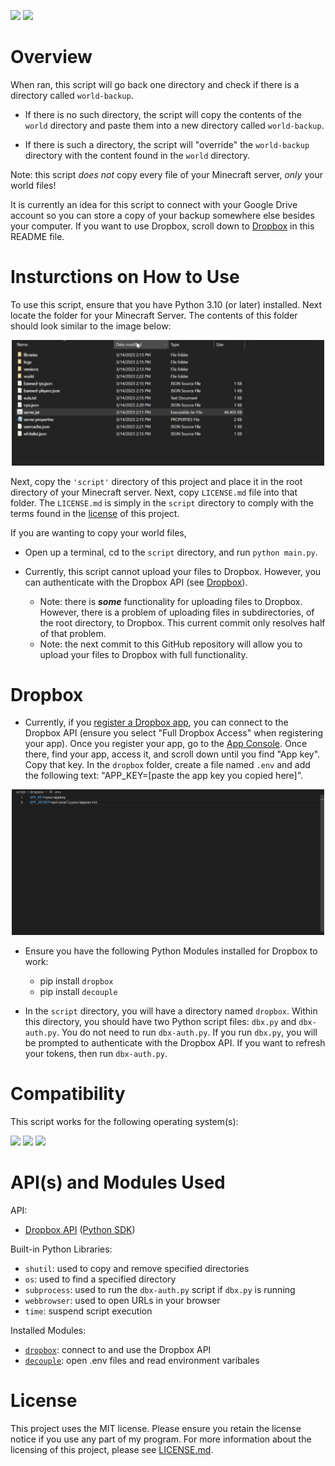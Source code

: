 <img src="https://img.shields.io/badge/Dropbox%20API-v11.36.1-blue.svg?style=for-the-badge&logo=Dropbox&style=plastic"></img>
<img src="https://img.shields.io/badge/project%20status-in%20active%20development-brightgreen"></img>

# Overview 

When ran, this script will go back one directory and check if there is a directory called ```world-backup```.  
- If there is no such directory, the script will copy the contents of the ```world``` directory and paste them into a new directory called ```world-backup```.  

- If there is such a directory, the script will "override" the ```world-backup``` directory with the content found in the ```world``` directory.

Note: this script *does not* copy every file of your Minecraft server, *only* your world files!

It is currently an idea for this script to connect with your Google Drive account so you can store a copy of your backup somewhere else besides your computer.  If you want to use Dropbox, scroll down to [Dropbox](#dropbox) in this README file.

# Insturctions on How to Use

To use this script, ensure that you have Python 3.10 (or later) installed.  Next locate the folder for your Minecraft Server.  The contents of this folder should look similar to the image below:

<div align="center">
    <img src="images/server-files.png" width="500px">
</div>

Next, copy the ```'script'``` directory of this project and place it in the root directory of your Minecraft server. Next, copy ```LICENSE.md``` file into that folder.  The ```LICENSE.md``` is simply in the ```script``` directory to comply with the terms found in the [license](LICENSE.md) of this project.  

If you are wanting to copy your world files,

- Open up a terminal, cd to the ```script``` directory, and run ```python main.py```.

- Currently, this script cannot upload your files to Dropbox.  However, you can authenticate with the Dropbox API (see [Dropbox](#dropbox)).

    - Note: there is ***some*** functionality for uploading files to Dropbox.  However, there is a problem of uploading files in subdirectories, of the root directory, to Dropbox.  This current commit only resolves half of that problem.
    - Note: the next commit to this GitHub repository will allow you to upload your files to Dropbox with full functionality.

# Dropbox

- Currently, if you [register a Dropbox app](https://www.dropbox.com/developers/apps/create), you can connect to the Dropbox API (ensure you select "Full Dropbox Access" when registering your app).  Once you register your app, go to the [App Console](https://www.dropbox.com/developers/apps).  Once there, find your app, access it, and scroll down until you find "App key".  Copy that key.  In the ```dropbox``` folder, create a file named ```.env``` and add the following text: "APP_KEY=[paste the app key you copied here]".

<div align="center">
    <img src="images/env-variables.png" width="500px">
</div>

- Ensure you have the following Python Modules installed for Dropbox to work:

    - pip install ```dropbox```
    - pip install ```decouple```

- In the ```script``` directory, you will have a directory named ```dropbox```.  Within this directory, you should have two Python script files: ```dbx.py``` and ```dbx-auth.py```.  You do not need to run ```dbx-auth.py```.  If you run ```dbx.py```, you will be prompted to authenticate with the Dropbox API.  If you want to refresh your tokens, then run ```dbx-auth.py```.

# Compatibility

This script works for the following operating system(s):

<span>
    <img src="https://upload.wikimedia.org/wikipedia/commons/b/b6/Cropped-Windows10-icon.png" width=75px>
</span>
<span>
    <img src="https://upload.wikimedia.org/wikipedia/commons/thumb/1/1b/Apple_logo_grey.svg/1280px-Apple_logo_grey.svg.png" width=60px>
</span>
<span>
    <img src="https://upload.wikimedia.org/wikipedia/commons/f/f1/Icons8_flat_linux.svg" height=85px>
</span>

# API(s) and Modules Used 

API:

- [Dropbox API](https://www.dropbox.com/developers) ([Python SDK](https://www.dropbox.com/developers/documentation/python))

Built-in Python Libraries:

- ```shutil```: used to copy and remove specified directories
- ```os```: used to find a specified directory
- ```subprocess```: used to run the ```dbx-auth.py``` script if ```dbx.py``` is running
- ```webbrowser```: used to open URLs in your browser
- ```time```: suspend script execution

Installed Modules:

- [```dropbox```](https://pypi.org/project/dropbox/): connect to and use the Dropbox API
- [```decouple```](https://pypi.org/project/decouple/): open .env files and read environment varibales


# License

This project uses the MIT license. Please ensure you retain the license notice if you use any part of my program. For more information about the licensing of this project, please see [LICENSE.md](LICENSE.md).
